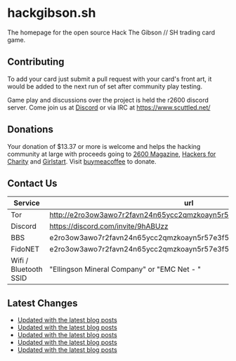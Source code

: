# hackgibson.sh
The homepage for the open source Hack The Gibson // SH trading card game.


## Contributing

To add your card just submit a pull request with your card's front art, it would be added to the next run of set after community play testing.

Game play and discussions over the project is held the r2600 discord server. Come join us at [Discord](https://discord.com/invite/9hABUzz) or via IRC at https://www.scuttled.net/


## Donations

Your donation of $13.37 or more is welcome and helps the hacking community at large with proceeds going to [2600 Magazine](https://2600.com/), [Hackers for Charity](https://hackersforcharity.org) and [Girlstart](https://girlstart.org).  Visit [buymeacoffee](https://www.buymeacoffee.com/hackgibson.sh) to donate.


## Contact Us

Service | url
-|-
Tor | http://e2ro3ow3awo7r2favn24n65ycc2qmzkoayn5r57e3f56nvjwdcgg32ad.onion
Discord | https://discord.com/invite/9hABUzz
BBS | e2ro3ow3awo7r2favn24n65ycc2qmzkoayn5r57e3f56nvjwdcgg32ad.onion:23
FidoNET | e2ro3ow3awo7r2favn24n65ycc2qmzkoayn5r57e3f56nvjwdcgg32ad.onion:24554
Wifi / Bluetooth SSID | "Ellingson Mineral Company" or "EMC Net - <fidonet address>"

## Latest Changes
<!-- BLOG-POST-LIST:START -->
- [Updated with the latest blog posts](https://github.com/DFW2600/hackgibson.sh/commit/84305fc462b1a73c4691e4e7fc843d79e3444468)
- [Updated with the latest blog posts](https://github.com/DFW2600/hackgibson.sh/commit/db9ebb54a66fa2350555ed4c5c7e07f98db2172a)
- [Updated with the latest blog posts](https://github.com/DFW2600/hackgibson.sh/commit/2994cb3ec9f7da0b75920b1a37bbc8cede43b307)
- [Updated with the latest blog posts](https://github.com/DFW2600/hackgibson.sh/commit/2e9630f9d26bbe94e04c9274b17717b139f45e86)
- [Updated with the latest blog posts](https://github.com/DFW2600/hackgibson.sh/commit/235a675969e9c1f1d3cf309c5de3d53bd3285122)
<!-- BLOG-POST-LIST:END -->
